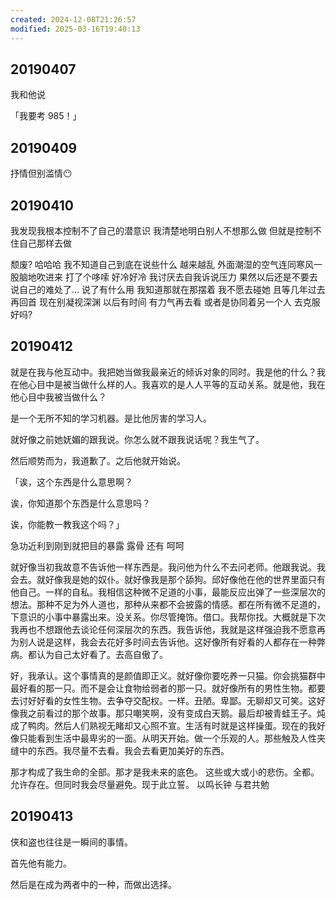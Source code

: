 ```yaml
---
created: 2024-12-08T21:26:57
modified: 2025-03-16T19:40:13
---
```

## 20190407

我和他说

「我要考 985！」

## 20190409

抒情但别滥情😶

## 20190410

我发现我根本控制不了自己的潜意识 我清楚地明白别人不想那么做 但就是控制不住自己那样去做

颓废? 哈哈哈 我不知道自己到底在说些什么 越来越乱 外面潮湿的空气连同寒风一股脑地吹进来 打了个哆嗦 好冷好冷 我讨厌去自我诉说压力 果然以后还是不要去说自己的难处了... 说了有什么用 我知道那就在那摆着 我不愿去碰她 且等几年过去 再回首 现在别凝视深渊 以后有时间 有力气再去看 或者是协同着另一个人 去克服 好吗?

## 20190412

就是在我与他互动中。我把她当做我最亲近的倾诉对象的同时。我是他的什么？我在他心目中是被当做什么样的人。我喜欢的是人人平等的互动关系。就是他，我在他心目中我被当做什么？

是一个无所不知的学习机器。是比他厉害的学习人。

就好像之前她妩媚的跟我说。你怎么就不跟我说话呢？我生气了。

然后顺势而为，我道歉了。之后他就开始说。

「诶，这个东西是什么意思啊？

诶，你知道那个东西是什么意思吗？

诶，你能教一教我这个吗？」

急功近利到刚到就把目的暴露 露骨 还有 呵呵

就好像当初我故意不告诉他一样东西是。我问他为什么不去问老师。他跟我说。我会去。就好像我是她的奴仆。就好像我是那个舔狗。邱好像他在他的世界里面只有他自己。一样的自私。我相信这种微不足道的小事，最能反应出弹了一些深层次的想法。那种不足为外人道也，那种从来都不会披露的情感。都在所有微不足道的，下意识的小事中暴露出来。没关系。你尽管掩饰。借口。我帮你找。大概就是下次我再也不想跟他去谈论任何深层次的东西。我告诉他，我就是这样强迫我不愿意再为别人说是这样，我会去花好多时间去告诉他。这好像所有好看的人都存在一种弊病。都认为自己太好看了。去高自傲了。

好，我承认。这个事情真的是颜值即正义。就好像你要吃养一只猫。你会挑猫群中最好看的那一只。而不是会让食物给弱者的那一只。就好像所有的男性生物。都要去讨好好看的女性生物。去争夺交配权。一样。丑陋。卑鄙。无聊却又可笑。这好像我之前看过的那个故事。那只嘲笑啊，没有变成白天鹅。最后却被青蛙王子。炖成了鸭肉。然后人们熟视无睹却又心照不宣。生活有时就是这样操蛋。现在的我好像只能看到生活中最卑劣的一面。从明天开始。做一个乐观的人。那些触及人性夹缝中的东西。我尽量不去看。我会去看更加美好的东西。

那才构成了我生命的全部。那才是我未来的底色。 这些或大或小的悲伤。全都。允许存在。但同时我会尽量避免。现于此立誓。 以鸣长钟 与君共勉

## 20190413

侠和盗也往往是一瞬间的事情。

首先他有能力。

然后是在成为两者中的一种，而做出选择。

